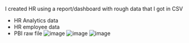 I created HR using a report/dashboard with rough data that I got in CSV
- HR Analytics data
- HR employee data
- PBI raw file 
![image](https://github.com/minhtran2312/Clustered-HR-/assets/161712556/db85eebc-51c9-453f-b646-d8b535c9f520)
![image](https://github.com/minhtran2312/Clustered-HR-/assets/161712556/0c063bee-9f58-49c9-a3e5-bfd92b410c9b)
![image](https://github.com/minhtran2312/Clustered-HR-/assets/161712556/80145514-88b5-4ea6-a3a7-7337c02d049c)
